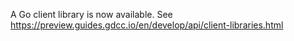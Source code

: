 A Go client library is now available. See https://preview.guides.gdcc.io/en/develop/api/client-libraries.html
